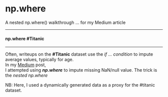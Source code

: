 # np.where
A nested np.where() walkthrough ... for my Medium article
____ 

#### np.where #Titanic
___ 
Often, writeups on the **#Titanic** dataset use the *if ... condition* to impute average values, typically for age.  
In my [Medium](https://medium.com/@AKayode_research/np-where-the-titanic-83bdc0a16b11) post,  
I attempted using ***np.where*** to impute missing NaN/null value. The trick is the *nested np.where*  

NB: Here, I used a dynamically generated data as a proxy for the #titanic dataset.
